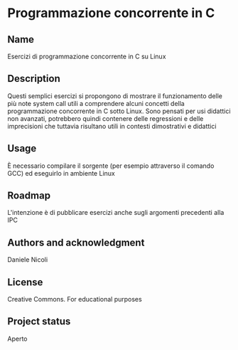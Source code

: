 # Programmazione concorrente in C

## Name
Esercizi di programmazione concorrente in C su Linux

## Description
Questi semplici esercizi si propongono di mostrare il funzionamento delle più note system call utili a comprendere alcuni concetti della programmazione concorrente in C sotto Linux. Sono pensati per usi didattici non avanzati, potrebbero quindi contenere delle regressioni e delle imprecisioni che tuttavia risultano utili in contesti dimostrativi e didattici

## Usage
È necessario compilare il sorgente (per esempio attraverso il comando GCC) ed eseguirlo in ambiente Linux

## Roadmap
L'intenzione è di pubblicare esercizi anche sugli argomenti precedenti alla IPC

## Authors and acknowledgment
Daniele Nicoli

## License
Creative Commons. For educational purposes

## Project status
Aperto
